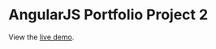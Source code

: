AngularJS Portfolio Project 2
====================



View the [live demo](https://nancagithub.github.io/hello-sushi/index.html#/list).


